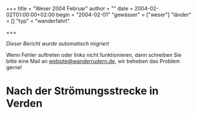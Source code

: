 +++
title = "Weser 2004 Februar"
author = ""
date = 2004-02-02T01:00:00+02:00
begin = "2004-02-01"
"gewässer" = ["weser"]
"länder" = []
"typ" = "wanderfahrt"

+++


*Dieser Bericht wurde automatisch migriert*

Wenn Fehler auftreten oder links nicht funktionieren, dann schreiben Sie bitte eine Mail an website@wanderrudern.de, wir beheben das Problem gerne!



# Nach der Strömungsstrecke in Verden


